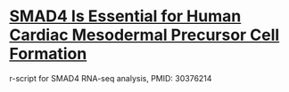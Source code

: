 # [SMAD4 Is Essential for Human Cardiac Mesodermal Precursor Cell Formation](https://stemcellsjournals.onlinelibrary.wiley.com/doi/full/10.1002/stem.2943)
r-script for SMAD4 RNA-seq analysis, PMID: 30376214
